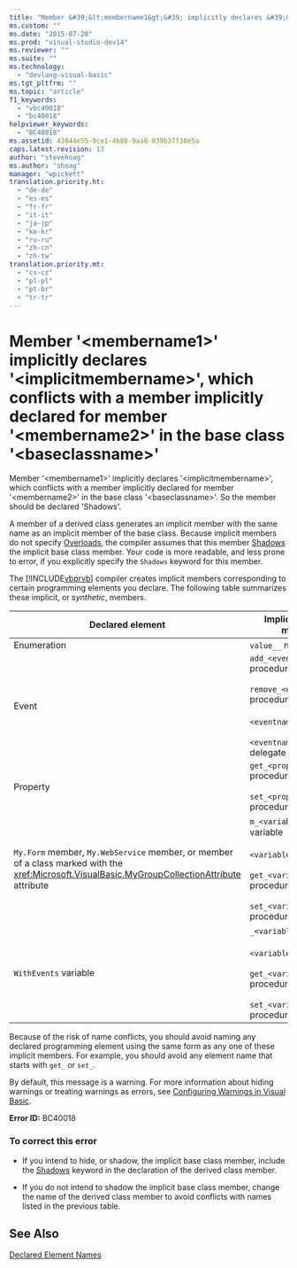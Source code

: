 ```yaml
---
title: "Member &#39;&lt;membername1&gt;&#39; implicitly declares &#39;&lt;implicitmembername&gt;&#39;, which conflicts with a member implicitly declared for member &#39;&lt;membername2&gt;&#39; in the base class &#39;&lt;baseclassname&gt;&#39;"
ms.custom: ""
ms.date: "2015-07-20"
ms.prod: "visual-studio-dev14"
ms.reviewer: ""
ms.suite: ""
ms.technology: 
  - "devlang-visual-basic"
ms.tgt_pltfrm: ""
ms.topic: "article"
f1_keywords: 
  - "vbc40018"
  - "bc40018"
helpviewer_keywords: 
  - "BC40018"
ms.assetid: 43844e55-9ce1-4b88-9aa8-839b37f30e5a
caps.latest.revision: 13
author: "stevehoag"
ms.author: "shoag"
manager: "wpickett"
translation.priority.ht: 
  - "de-de"
  - "es-es"
  - "fr-fr"
  - "it-it"
  - "ja-jp"
  - "ko-kr"
  - "ru-ru"
  - "zh-cn"
  - "zh-tw"
translation.priority.mt: 
  - "cs-cz"
  - "pl-pl"
  - "pt-br"
  - "tr-tr"
---
```

# Member &#39;&lt;membername1&gt;&#39; implicitly declares &#39;&lt;implicitmembername&gt;&#39;, which conflicts with a member implicitly declared for member &#39;&lt;membername2&gt;&#39; in the base class &#39;&lt;baseclassname&gt;&#39;
Member '\<membername1>' implicitly declares '\<implicitmembername>', which conflicts with a member implicitly declared for member '\<membername2>' in the base class '\<baseclassname>'. So the member should be declared 'Shadows'.  
  
 A member of a derived class generates an implicit member with the same name as an implicit member of the base class. Because implicit members do not specify [Overloads](../Topic/Overloads%20\(Visual%20Basic\).md), the compiler assumes that this member [Shadows](../Topic/Shadows%20\(Visual%20Basic\).md) the implicit base class member. Your code is more readable, and less prone to error, if you explicitly specify the `Shadows` keyword for this member.  
  
 The [!INCLUDE[vbprvb](../code-quality/includes/vbprvb_md.md)] compiler creates implicit members corresponding to certain programming elements you declare. The following table summarizes these implicit, or *synthetic*, members.  
  
|Declared element|Implicitly created members|  
|----------------------|--------------------------------|  
|Enumeration|`value__` member|  
|Event|`add_<eventname>` procedure<br /><br /> `remove_<eventname>` procedure<br /><br /> `<eventname>Event` field<br /><br /> `<eventname>EventHandler` delegate|  
|Property|`get_<propertyname>` procedure<br /><br /> `set_<propertyname>` procedure|  
|`My.Form` member, `My.WebService` member, or member of a class marked with the <xref:Microsoft.VisualBasic.MyGroupCollectionAttribute> attribute|`m_<variablename>` `Static` variable<br /><br /> `<variablename>` property<br /><br /> `get_<variablename>` procedure<br /><br /> `set_<variablename>` procedure|  
|`WithEvents` variable|`_<variablename>` variable<br /><br /> `<variablename>` property<br /><br /> `get_<variablename>` procedure<br /><br /> `set_<variablename>` procedure|  
  
 Because of the risk of name conflicts, you should avoid naming any declared programming element using the same form as any one of these implicit members. For example, you should avoid any element name that starts with `get_` or `set_`.  
  
 By default, this message is a warning. For more information about hiding warnings or treating warnings as errors, see [Configuring Warnings in Visual Basic](../ide/configuring-warnings-in-visual-basic.md).  
  
 **Error ID:** BC40018  
  
### To correct this error  
  
-   If you intend to hide, or shadow, the implicit base class member, include the [Shadows](../Topic/Shadows%20\(Visual%20Basic\).md) keyword in the declaration of the derived class member.  
  
-   If you do not intend to shadow the implicit base class member, change the name of the derived class member to avoid conflicts with names listed in the previous table.  
  
## See Also  
 [Declared Element Names](../Topic/Declared%20Element%20Names%20\(Visual%20Basic\).md)